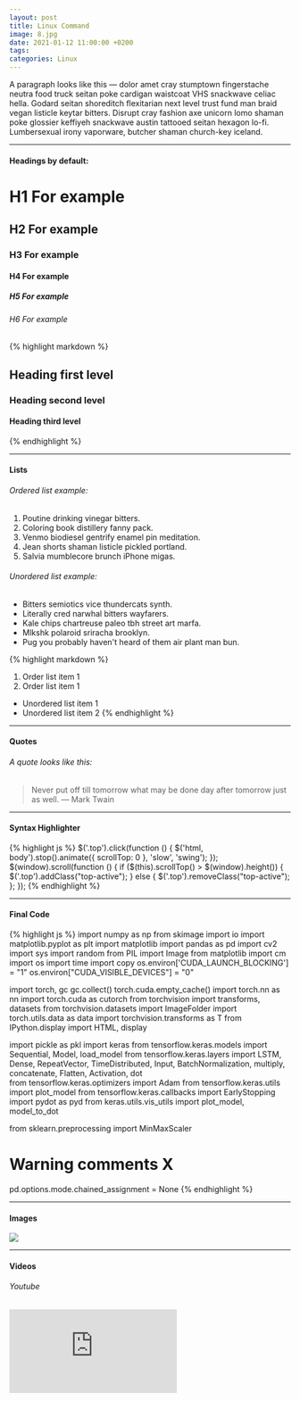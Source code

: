 ```yaml
---
layout: post
title: Linux Command
image: 8.jpg
date: 2021-01-12 11:00:00 +0200
tags:
categories: Linux
---
```

A paragraph looks like this — dolor amet cray stumptown fingerstache neutra food truck seitan poke cardigan waistcoat VHS snackwave celiac hella. Godard seitan shoreditch flexitarian next level trust fund man braid vegan listicle keytar bitters. Disrupt cray fashion axe unicorn lomo shaman poke glossier keffiyeh snackwave austin tattooed seitan hexagon lo-fi. Lumbersexual irony vaporware, butcher shaman church-key iceland.

***

#### Headings by default:

# H1 For example
## H2 For example
### H3 For example
#### H4 For example
##### H5 For example
###### H6 For example

{% highlight markdown %}
## Heading first level
### Heading second level
#### Heading third level
{% endhighlight %}

***

#### Lists

###### Ordered list example:

1. Poutine drinking vinegar bitters.
2. Coloring book distillery fanny pack.
3. Venmo biodiesel gentrify enamel pin meditation.
4. Jean shorts shaman listicle pickled portland.
5. Salvia mumblecore brunch iPhone migas.

###### Unordered list example:

* Bitters semiotics vice thundercats synth.
* Literally cred narwhal bitters wayfarers.
* Kale chips chartreuse paleo tbh street art marfa.
* Mlkshk polaroid sriracha brooklyn.
* Pug you probably haven't heard of them air plant man bun.

{% highlight markdown %}
1. Order list item 1
2. Order list item 1

* Unordered list item 1
* Unordered list item 2
{% endhighlight %}

***

#### Quotes

###### A quote looks like this:

> Never put off till tomorrow what may be done day after tomorrow just as well. — Mark Twain

***

#### Syntax Highlighter

{% highlight js %}
  $('.top').click(function () {
    $('html, body').stop().animate({ scrollTop: 0 }, 'slow', 'swing');
  });
  $(window).scroll(function () {
    if ($(this).scrollTop() > $(window).height()) {
      $('.top').addClass("top-active");
    } else {
      $('.top').removeClass("top-active");
    };
  });
{% endhighlight %}

***

#### Final Code

{% highlight js %}
import numpy as np
from skimage import io
import matplotlib.pyplot as plt
import matplotlib
import pandas as pd
import cv2
import sys
import random
from PIL import Image
from matplotlib import cm
import os
import time
import copy
os.environ['CUDA_LAUNCH_BLOCKING'] = "1"
os.environ["CUDA_VISIBLE_DEVICES"] = "0"

import torch, gc
gc.collect()
torch.cuda.empty_cache()
import torch.nn as nn
import torch.cuda as cutorch
from torchvision import transforms, datasets
from torchvision.datasets import ImageFolder
import torch.utils.data as data
import torchvision.transforms as T
from IPython.display import HTML, display


import pickle as pkl
import keras
from tensorflow.keras.models import Sequential, Model, load_model
from tensorflow.keras.layers import LSTM, Dense, RepeatVector, TimeDistributed, Input, BatchNormalization, multiply, concatenate, Flatten, Activation, dot  
from tensorflow.keras.optimizers import Adam
from tensorflow.keras.utils import plot_model
from tensorflow.keras.callbacks import EarlyStopping
import pydot as pyd
from keras.utils.vis_utils import plot_model, model_to_dot

from sklearn.preprocessing import MinMaxScaler

# Warning comments X
pd.options.mode.chained_assignment = None
{% endhighlight %}

***

#### Images

![]({{site.baseurl}}/images/2.jpg)

***

#### Videos

###### Youtube

<iframe src="https://www.youtube.com/embed/iWowJBRMtpc" frameborder="0" allowfullscreen></iframe>
